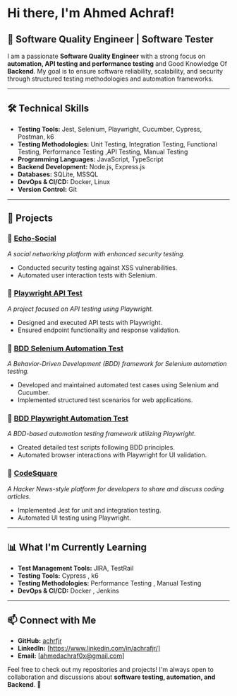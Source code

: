 
# Hi there, I'm Ahmed Achraf! 

## 🚀 Software Quality Engineer | Software Tester

I am a passionate **Software Quality Engineer** with a strong focus on **automation, API testing and performance testing** and Good Knowledge Of **Backend**. My goal is to ensure software reliability, scalability, and security through structured testing methodologies and automation frameworks.

---

## 🛠️ Technical Skills

- **Testing Tools:** Jest, Selenium, Playwright, Cucumber, Cypress, Postman, k6  
- **Testing Methodologies:** Unit Testing, Integration Testing, Functional Testing, Performance Testing ,API Testing, Manual Testing  
- **Programming Languages:** JavaScript, TypeScript 
- **Backend Development:** Node.js, Express.js 
- **Databases:** SQLite, MSSQL 
- **DevOps & CI/CD:** Docker, Linux  
- **Version Control:** Git 

---

## 📌 Projects

### 🔹 [Echo-Social](https://github.com/AchrfJR/echo-social)  
*A social networking platform with enhanced security testing.*
- Conducted security testing against XSS vulnerabilities.
- Automated user interaction tests with Selenium.

### 🔹 [Playwright API Test](https://github.com/AchrfJR/playwright-api-test)  
*A project focused on API testing using Playwright.*
- Designed and executed API tests with Playwright.
- Ensured endpoint functionality and response validation.

### 🔹 [BDD Selenium Automation Test](https://github.com/AchrfJR/BDD-Selenium-Automation-Test)  
*A Behavior-Driven Development (BDD) framework for Selenium automation testing.*
- Developed and maintained automated test cases using Selenium and Cucumber.
- Implemented structured test scenarios for web applications.

### 🔹 [BDD Playwright Automation Test](https://github.com/AchrfJR/BDD-Playwright-Automation-Test)  
*A BDD-based automation testing framework utilizing Playwright.*
- Created detailed test scripts following BDD principles.
- Automated browser interactions with Playwright for UI validation.

### 🔹 [CodeSquare](https://github.com/AchrfJR/code-square-js)  
*A Hacker News-style platform for developers to share and discuss coding articles.*
- Implemented Jest for unit and integration testing.
- Automated UI testing using Playwright.

---

## 📊 What I'm Currently Learning

- **Test Management Tools:** JIRA, TestRail
- **Testing Tools:** Cypress , k6
- **Testing Methodologies:** Performance Testing , Manual Testing
- **DevOps & CI/CD:** Docker , Jenkins
---

## 📫 Connect with Me
- **GitHub:** [achrfjr](https://github.com/achrfjr)  
- **LinkedIn:** [https://www.linkedin.com/in/achrafjr/]  
- **Email:** [ahmedachraf0x@gmail.com]  

Feel free to check out my repositories and projects! I'm always open to collaboration and discussions about **software testing, automation, and Backend**. 🚀

